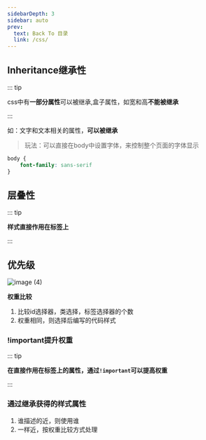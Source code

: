 ```yaml
---
sidebarDepth: 3
sidebar: auto
prev:
  text: Back To 目录
  link: /css/
---
```




## Inheritance继承性

::: tip

css中有**一部分属性**可以被继承,盒子属性，如宽和高**不能被继承**

:::

如：文字和文本相关的属性，**可以被继承**

>  玩法：可以直接在body中设置字体，来控制整个页面的字体显示

```css
body {
	font-family: sans-serif
}
```



## 层叠性

::: tip

**样式直接作用在标签上**

:::



## 优先级

![image (4)](https://gitee.com/q10viking/PictureRepos/raw/master/images//202112081225792.jpg)

**权重比较**

1. 比较id选择器，类选择，标签选择器的个数
2. 权重相同，则选择后编写的代码样式

### !important提升权重

::: tip

**在直接作用在标签上的属性，通过`!important`可以提高权重**

:::

### 通过继承获得的样式属性

1. 谁描述的近，则使用谁
2. 一样近，按权重比较方式处理